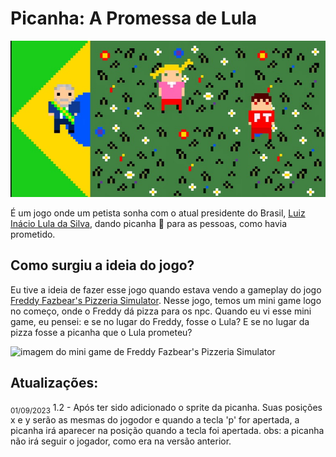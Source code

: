 # Picanha: A Promessa de Lula

![imagem do jogo](https://github.com/Ned1101/picanha-promessa-de-lula/blob/main/Foto_do_jogo%203.jpg)

É um jogo onde um petista sonha com o atual presidente do Brasil, [Luiz Inácio Lula da Silva](https://pt.m.wikipedia.org/wiki/Luiz_In%C3%A1cio_Lula_da_Silva), dando picanha :cut_of_meat: para as pessoas, como havia prometido.

## Como surgiu a ideia do jogo?
Eu tive a ideia de fazer esse jogo quando estava vendo a gameplay do jogo [Freddy Fazbear's Pizzeria Simulator](https://store.steampowered.com/app/738060/Freddy_Fazbears_Pizzeria_Simulator/). Nesse jogo, temos um mini game logo no começo, onde o Freddy dá pizza para os npc. Quando eu vi esse mini game, eu pensei: e se no lugar do Freddy, fosse o Lula? E se no lugar da pizza fosse a picanha que o Lula prometeu?

![imagem do mini game de Freddy Fazbear's Pizzeria Simulator](https://cdn.cloudflare.steamstatic.com/steam/apps/738060/ss_a116a79a1cf39fba3371d5dcb92c69797475c9d8.1920x1080.jpg?t=1512422259)

## Atualizações:

<sub>01/09/2023</sub>
1.2 - Após ter sido adicionado o sprite da picanha. Suas posições x e y serão as mesmas do jogodor e quando a tecla 'p' for apertada, a picanha irá aparecer na posição quando a tecla foi apertada.
obs: a picanha não irá seguir o jogador, como era na versão anterior.
